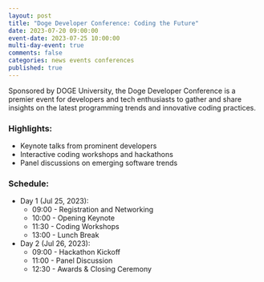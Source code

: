 ```yaml
---
layout: post
title: "Doge Developer Conference: Coding the Future"
date: 2023-07-20 09:00:00
event-date: 2023-07-25 10:00:00
multi-day-event: true
comments: false
categories: news events conferences
published: true
---
```

Sponsored by DOGE University, the Doge Developer Conference is a premier event for developers and tech enthusiasts to gather and share insights on the latest programming trends and innovative coding practices.

### Highlights:
- Keynote talks from prominent developers
- Interactive coding workshops and hackathons
- Panel discussions on emerging software trends

### Schedule:
- Day 1 (Jul 25, 2023):
  - 09:00 - Registration and Networking
  - 10:00 - Opening Keynote
  - 11:30 - Coding Workshops
  - 13:00 - Lunch Break
- Day 2 (Jul 26, 2023):
  - 09:00 - Hackathon Kickoff
  - 11:00 - Panel Discussion
  - 12:30 - Awards & Closing Ceremony 